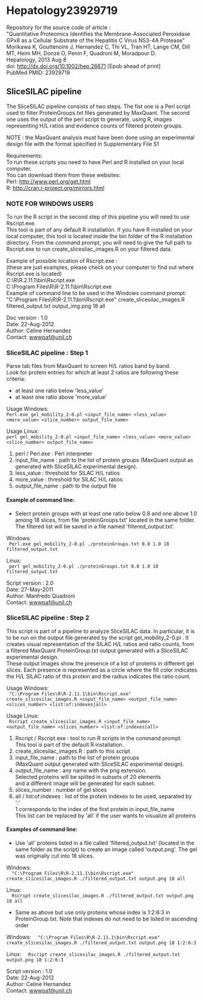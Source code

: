 Hepatology23929719
==================

Repository for the source code of article :  
"Quantitative Proteomics Identifies the Membrane-Associated Peroxidase GPx8 as a Cellular Substrate of the Hepatitis C Virus NS3-4A Protease"  
Morikawa K, Gouttenoire J, Hernandez C, Thi VL, Tran HT, Lange CM, Dill MT, Heim MH, Donzé O, Penin F, Quadroni M, Moradpour D.   
Hepatology, 2013 Aug 8   
doi: http://dx.doi.org/10.1002/hep.26671 [Epub ahead of print]   
PubMed PMID: 23929719  


SliceSILAC pipeline
--------------------------------------------------------------------------------

The SliceSILAC pipeline consists of two steps. The fist one is a Perl script used to filter 
ProteinGroups.txt files generated by MaxQuant. The second one uses the output of the perl 
script to generate, using R, images representing H/L ratios and evidence counts of filtered protein groups.

NOTE : the MaxQuant analysis must have been done using an experimental design file with the format specified 
in Supplementary File S1

Requirements:  
To run these scripts you need to have Perl and R installed on your local computer.  
You can download them from these websites:  
Perl: http://www.perl.org/get.html  
R: http://cran.r-project.org/mirrors.html  

### NOTE FOR WINDOWS USERS

To run the R script in the second step of this pipeline you will need to use Rscript.exe.  
This tool is part of any default R installation. If you have R installed on your local computer, 
this tool is located inside the bin folder of the R installation directory. From the command prompt, 
you will need to give the full path to Rscript.exe to run create_slicesilac_images.R on your 
filtered data.

Example of possible location of Rscript.exe :  
 (these are just examples, please check on your computer to find out where Rscript.exe is located)  
 C:\R\R.2.11.1\bin\Rscript.exe  
 C:\Program Files\R\R-2.11.1\bin\Rscript.exe  
Example of command line to be used in the Windows command prompt:  
 "C:\Program Files\R\R-2.11.1\bin\Rscript.exe" create_slicesilac_images.R filtered_output.txt output_img.png 18 all  

Doc version : 1.0  
Date: 22-Aug-2012  
Author: Celine Hernandez  
Contact: wwwpaf@unil.ch  



### SliceSILAC pipeline : Step 1

Parse tab files from MaxQuant to screen H/L ratios band by band.  
Look for protein entries for which at least 2 ratios are following these criteria:  
- at least one ratio below 'less_value'   
- at least one ratio above 'more_value'  

Usage Windows:  
``` Perl.exe gel_mobility_2-0.pl <input_file_name> <less_value> <more_value> <slice_number> output_file_name>  ```

Usage Linux:   
``` perl gel_mobility_2-0.pl <input_file_name> <less_value> <more_value> <slice_number> output_file_name>  ```
  
  
1. perl / Perl.exe :   	Perl interpreter
2. input_file_name :	path to the list of protein groups 
						 (MaxQuant output as generated with SliceSILAC experimental design).
3. less_value :         threshold for SILAC H/L ratios
4. more_value :         threshold for SILAC H/L ratios
5. output_file_name	:	path to the output file


#### Example of command line:  

* Select protein groups with at least one ratio below 0.8 and one above 1.0 among 18 slices, 
from file 'proteinGroups.txt' located in the same folder. The filtered list will be saved 
in a file named 'filtered_output.txt'.

Windows:  
```	Perl.exe gel_mobility_2-0.pl ./proteinGroups.txt 0.8 1.0 18 filtered_output.txt```

Linux:  
```	perl gel_mobility_2-0.pl ./proteinGroups.txt 0.8 1.0 18 filtered_output.txt```

 
Script version : 2.0  
Date: 27-May-2011  
Author: Manfredo Quadroni  
Contact: wwwpaf@unil.ch  



### SliceSILAC pipeline : Step 2


This script is part of a pipeline to analyze SliceSILAC data. In particular, 
it is to be run on the output file generated by the script gel_mobility_2-0.pl .
It creates visual representation of the SILAC H/L ratios and ratio counts, 
from a filtered MaxQuant ProteinGroup.txt output generated with a SliceSILAC 
experimental design.  
These output images show the presence of a list of proteins in different gel
slices. Each presence is represented as a circle where the fill color indicates
the H/L SILAC ratio of this protein and the radius indicates the ratio count.  

Usage Windows:  
``` "C:\Program Files\R\R-2.11.1\bin\Rscript.exe" create_slicesilac_images.R <input_file_name> <output_file_name> <slices_number> <list:of:indexes|all>```
 
Usage Linux:  
``` Rscript create_slicesilac_images.R <input_file_name> <output_file_name> <slices_number> <list:of:indexes|all>```

 
1. Rscript / Rscript.exe :       tool to run R scripts in the command prompt.  
								 This tool is part of the default R installation.  
2. create_slicesilac_images.R :  path to this script  
3. input_file_name :             path to the list of protein groups   
								 (MaxQuant output generated with SliceSILAC experimental design).  
4. output_file_name :            any name with the png extension.  
								 Selected proteins will be splited in subsets of 20 elements  
								 and a different image will be generated for each subset.  
5. slices_number :               number of gel slices  
6. all / list:of:indexes :       list of the protein indexes to be used, separated by ':'  
								 1 corresponds to the index of the first protein in input_file_name  
								 This list can be replaced by 'all' if the user wants to visualize all proteins  


#### Examples of command line:  
  
* Use 'all' proteins listed in a file called 'filtered_output.txt' (located in 
the same folder as the script) to create an image called 'output.png'. The gel was originally
cut into 18 slices.

Windows:  
```   "C:\Program Files\R\R-2.11.1\bin\Rscript.exe" create_slicesilac_images.R ./filtered_output.txt output.png 18 all ```

Linux:  
```   Rscript create_slicesilac_images.R ./filtered_output.txt output.png 18 all ```


* Same as above but use only proteins whose index is 1:2:6:3 in ProteinGroup.txt.
Note that indexes do not need to be listed in ascending order

Windows:
```   "C:\Program Files\R\R-2.11.1\bin\Rscript.exe" create_slicesilac_images.R ./filtered_output.txt output.png 18 1:2:6:3 ```

Linux:
```   Rscript create_slicesilac_images.R ./filtered_output.txt output.png 18 1:2:6:3 ```

Script version : 1.0  
Date: 22-Aug-2012  
Author: Celine Hernandez  
Contact: wwwpaf@unil.ch  

